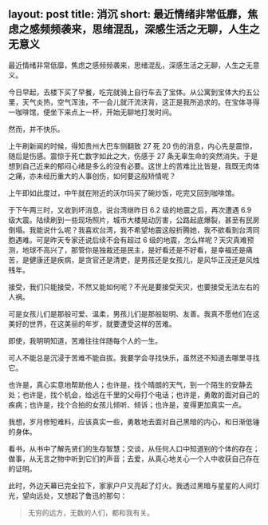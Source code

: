 
layout: post
title: 消沉
short: 最近情绪非常低靡，焦虑之感频频袭来，思绪混乱，深感生活之无聊，人生之无意义
---

最近情绪非常低靡，焦虑之感频频袭来，思绪混乱，深感生活之无聊，人生之无意义。

今日早起，去楼下买了早餐，吃完就骑上自行车去了宝体。从公寓到宝体大约五公里，天气炎热，空气浑浊，不一会儿就汗流浃背，这正是我所追求的。在宝体寻得一咖啡馆，便坐下来点上一杯，开始无聊地打发时间。

然而，并不快乐。

上午刷新闻的时候，得知贵州大巴车侧翻致 27 死 20 伤的消息，内心先是震惊，随后是伤感。震惊于死亡数字如此之大，伤感于 27 条无辜生命的突然消失。于是想到自己近来的郁闷心绪是多么的没有必要。这世上的苦难比比皆是，我既无肉体之痛，亦未经历重大的人事创伤，如何要这般矫情呢？

上午即如此度过，中午就在附近的沃尔玛买了碗炒饭，吃完又回到咖啡馆。

于下午两三时，又收到坏消息，说台湾继昨日 6.2 级的地震之后，再次遭遇 6.9 级大震。陆续刷到一些现场照片，城市大楼晃动厉害，公路起底爆裂，甚至有民房倒塌。我能说什么呢？我喜欢台湾，我不希望地震这般折腾她，我不欲看到台湾同胞遇难。可是昨天专家还说后续不会有超过 6 级的地震，怎么样呢？天灾真难预测，地球不高兴了，那管你是独裁还是民主，是好看还是不好看，是幸福还是痛苦，是健康还是疾病，是贪官还是清吏，是男孩还是女孩儿，是风华正茂还是风烛残年。

接受，我们只能接受，不然又能如何呢？不光是要接受天灾，也要接受无法左右的人祸。

可是女孩儿们是那般可爱、温柔，男孩儿们是那般聪明、友善。我真不愿他们在这美好的世界，在这美丽的年岁，就要遭受这样的苦难。

即使，我明明知道，苦难往往伴随每个人的一生。

可人不能总是沉浸于苦难不能自拔。我要学会寻找快乐，虽然还不知道去哪里寻找它。

也许是，真心实意地帮助他人；也许是，找个晴朗的天气，到一个陌生的安静去处；也许是，找个机会，给远在千里的父母打个电话；也许是，勇敢的面对自己的疾病；也许是，找个合拍的女孩儿倾听、倾诉；也许是，变得更加真实一点。

我想，岁月修短难料，应该真实一些，勇敢地去面对自己黑暗的内心，和日渐低锤的身体。

看书，从书中了解先贤们的生存智慧；交谈，从任何人口中知道别的个体的存在；做事，从无言之物中听到它们的声音；去爱，从真心地关心一个人中收获自己存在的证明。

此时，外边天幕已完全拉下，家家户户又亮起了灯火。我透过黑暗与星星的人间灯光，望向远处，又想起了鲁迅的那句：

>无穷的远方，无数的人们，都和我有关。





